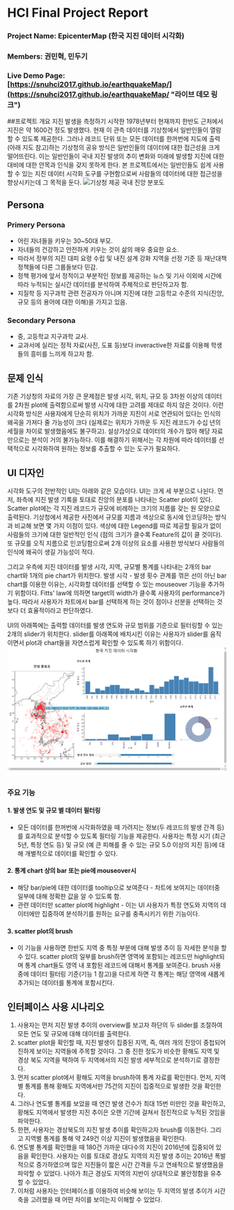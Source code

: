 # HCI Final Project Report

### Project Name: EpicenterMap (한국 지진 데이터 시각화)
### Members: 권민혁, 민두기
### Live Demo Page: [https://snuhci2017.github.io/earthquakeMap/](https://snuhci2017.github.io/earthquakeMap/ "라이브 데모 링크")

##프로젝트 개요
 지진 발생을 측정하기 시작한 1978년부터 현재까지 한반도 근처에서 지진은 약 1600건 정도 발생했다. 현재 이 관측 데이터를 기상청에서 일반인들이 열람할 수 있도록 제공한다. 그러나 레코드 단위 또는 모든 데이터를 한꺼번에 지도에 출력(아래 지도 참고)하는 기상청의 공유 방식은 일반인들의 데이터에 대한 접근성을 크게 떨어뜨린다. 이는 일반인들이 국내 지진 발생의 추이 변화와 미래에 발생할 지진에 대한 대비에 대한 안목과 인식을 갖지 못하게 한다. 본 프로젝트에서는 일반인들도 쉽게 사용할 수 있는 지진 데이터 시각화 도구를 구현함으로써 사람들의 데이터에 대한 접근성을 향상시키는데 그 목적을 둔다. ![기상청 제공 국내 진앙 분포도](http://www.kma.go.kr/images/weather/earthquake_volcano/img_tidalwave_map_18.jpg ) 
## Persona 
### Primery Persona
* 어린 자녀들을 키우는 30~50대 부모. 
* 자녀들의 건강하고 안전하게 키우는 것이 삶의 매우 중요한 요소.
* 따라서 정부의 지진 대피 요령 수립 및 내진 설계 강화 지역을 선정 기준 등 재난대책 정책들에 다른 그룹들보다 민감. 
* 정책 평가에 앞서 정적이고 부분적인 정보를 제공하는 뉴스 및 기사 이외에 시간에 따라 누적되는 실시간 데이터를 분석하여 주체적으로 판단하고자 함.
* 지질학 등 지구과학 관련 전공자가 아니며 지진에 대한 고등학교 수준의 지식(진앙, 규모 등의 용어에 대한 이해)을 가지고 있음.

### Secondary Persona
* 중, 고등학교 지구과학 교사.
* 교과서에 실리는 정적 자료(사진, 도표 등)보다 inveractive한 자료를 이용해 학생들의 흥미를 느끼게 하고자 함.

## 문제 인식
기존 기상청의 자료의 가장 큰 문제점은 발생 시각, 위치, 규모 등 3차원 이상의 데이터를 2차원 plot에 출력함으로써 발생 시각에 대한 고려를 제대로 하지 않은 것이다. 이런 시각화 방식은 사용자에게 단순히 위치가 가까운 지진이 서로 연관되어 있다는 인식의 왜곡을 가져다 줄 가능성이 크다 (실제로는 위치가 가까운 두 지진 레코드가 수십 년의 세월을 차이로 발생했음에도 불구하고). 설상가상으로 데이터의 개수가 많아 해당 자료만으로는 분석이 거의 불가능하다. 이를 해결하기 위해서는 각 차원에 따라 데이터를 선택적으로 시각화하여 원하는 정보를 추출할 수 있는 도구가 필요하다.  
 
## UI 디자인
시각화 도구의 전반적인 UI는 아래와 같은 모습이다. UI는 크게 세 부분으로 나뉜다. 먼저, 좌측에 지진 발생 기록을 토대로 진앙의 분포를 나타내는 Scatter plot이 있다. Scatter plot에는 각 지진 레코드가 규모에 비례하는 크기의 지름를 갖는 원 모양으로 출력된다. 기상청에서 제공한 사진에서 규모를 지름과 색상으로 동시에 인코딩하는 방식과 비교해 보면 몇 가지 이점이 있다. 색상에 대한 Legend를 따로 제공할 필요가 없이 사람들의 크기에 대한 일반적인 인식 (점의 크기가 클수록 Feature의 값이 클 것이다). 또 규모를 오직 지름으로 인코딩함으로써 2개 이상의 요소를 사용한 방식보다 사람들의 인식에 왜곡이 생길 가능성이 적다.    
 
그리고 우측에 지진 데이터를 발생 시각, 지역, 규모별 통계를 나타내는 2개의 bar chart와 1개의 pie chart가 위치한다. 발생 시각 - 발생 횟수 관계를 꺾은 선이 아닌 bar chart를 이용한 이유는, 시각화할 데이터를 선택할 수 있는 mouseover 기능을 추가하기 위함이다. Fitts' law에 의하면 target의 width가 클수록 사용자의 performance가 높다. 따라서 사용자가 차트에서 bar를 선택하게 하는 것이 점이나 선분을 선택하는 것보다 더 효율적이라고 판단하였다. 
 
UI의 아래쪽에는 출력할 데이터를 발생 연도와 규모 범위를 기준으로 필터링할 수 있는 2개의 slider가 위치한다. slider를 아래쪽에 배치시킨 이유는 사용자가 slider를 움직이면서 plot과 chart들을 자연스럽게 확인할 수 있도록 하기 위함이다. ![UI Overview](ui_overview.png)

### 주요 기능
#### 1. 발생 연도 및 규모 별 데이터 필터링
 * 모든 데이터를 한꺼번에 시각화하였을 때 가려지는 정보(두 레코드의 발생 간격 등)를 효과적으로 분석할 수 있도록 필터링 기능을 제공한다. 사용자는 특정 시기 (최근 5년, 특정 연도 등) 및 규모 (예 큰 피해를 줄 수 있는 규모 5.0 이상의 지진 등)에 대해 개별적으로 데이터를 확인할 수 있다. 
#### 2. 통계 chart 상의 bar 또는 pie에 mouseover시
 * 해당 bar/pie에 대한 데이터를 tooltip으로 보여준다 - 차트에 보여지는 데이터중 일부에 대해 정확한 값을 알 수 있도록 함.
 * 관련 데이터만 scatter plot에 highlight - 이는 UI 사용자가 특정 연도와 지역의 데이터에만 집중하여 분석하기를 원하는 요구를 충족시키기 위한 기능이다.
#### 3. scatter plot의 brush
 * 이 기능을 사용하면 한반도 지역 중 특정 부분에 대해 발생 추이 등 자세한 분석을 할 수 있다. scatter plot의 일부를 brush하면 영역에 포함되는 레코드만 highlight되며 통계 chart들도 영역 내 포함된 레코드에 대해서 통계를 보여준다. brush 사용 중에 데이터 필터링 기준(기능 1 참고)을 다르게 하면 각 통계는 해당 영역에 새롭게 추가되는 데이터를 통계에 포함시킨다. 

## 인터페이스 사용 시나리오
 1. 사용자는 먼저 지진 발생 추이의 overview를 보고자 하단의 두 slider를 조절하여 모든 연도 및 규모에 대해 데이터를 출력한다. 
 2. scatter plot을 확인할 때, 지진 발생이 집중된 지역, 즉, 여러 개의 진앙이 중첩되어 진하게 보이는 지역들에 주목할 것이다. 그 중 진한 정도가 비슷한 황해도 지역 및 경상 북도 지역을 택하여 두 지역에서의 지진 발생 세부적으로 분석하기로 결정한다.
 3. 먼저 scatter plot에서 황해도 지역을 brush하여 통계 자료를 확인한다. 먼저, 지역별 통계를 통해 황해도 지역에서만 75건의 지진이 집중적으로 발생한 것을 확인한다. 
 4. 그러나 연도별 통계를 보았을 때 연간 발생 건수가 최대 15번 미만인 것을 확인하고, 황해도 지역에서 발생한 지진 추이은 오랜 기간에 걸쳐서 점진적으로 누적된 것임을 파악한다.
 5. 한편, 사용자는 경상북도의 지진 발생 추이를 확인하고자 brush를 이동한다. 그리고 지역별 통계를 통해 약 249건 이상 지진이 발생했음을 확인한다.
 6. 연도별 통계를 확인했을 때 180건 가까운 대다수의 지진이 2016년에 집중되어 있음을 확인한다. 사용자는 이를 토대로 경상도 지역의 지진 발생 추이는 2016년 폭발적으로 증가하였으며 많은 지진들이 짧은 시간 간격을 두고 연쇄적으로 발생했음을 파악할 수 있었다. 나아가 최근 경상도 지역의 지반이 상대적으로 불안정함을 유추할 수 있었다.
 7. 이처럼 사용자는 인터페이스를 이용하여 비슷해 보이는 두 지역의 발생 추이가 시간 축을 고려했을 때 어떤 차이를 보이는지 이해할 수 있었다.

